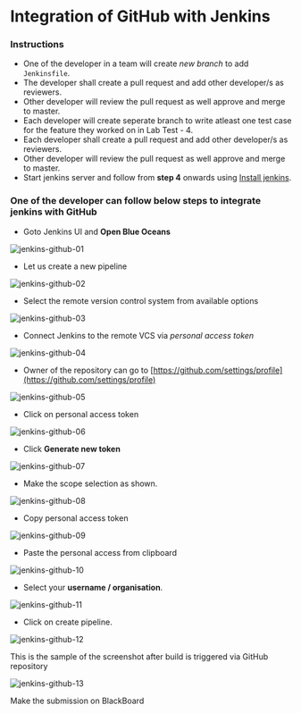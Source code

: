 # Integration of GitHub with Jenkins

### Instructions

* One of the developer in a team will create *new branch* to add `Jenkinsfile`. 
* The developer shall create a pull request and add other developer/s as reviewers. 
* Other developer will review the pull request as well approve and merge to master.
* Each developer will create seperate branch to write atleast one test case for the feature they worked on in Lab Test - 4.
* Each developer shall create a pull request and add other developer/s as reviewers. 
* Other developer will review the pull request as well approve and merge to master.
* Start jenkins server and follow from **step 4** onwards using [Install jenkins](../../overview-of-devops/lab/install-jenkins.md).

### One of the developer can follow below steps to integrate jenkins with GitHub

* Goto Jenkins UI and **Open Blue Oceans**

![jenkins-github-01](./jenkins-github-01.png)

* Let us create a new pipeline

![jenkins-github-02](./jenkins-github-02.png)

* Select the remote version control system from available options

![jenkins-github-03](./jenkins-github-03.png)

* Connect Jenkins to the remote VCS via *personal access token*

![jenkins-github-04](./jenkins-github-04.png)

* Owner of the repository can go to [https://github.com/settings/profile](https://github.com/settings/profile)

![jenkins-github-05](./jenkins-github-05.png)

* Click on personal access token

![jenkins-github-06](./jenkins-github-06.png)

* Click **Generate new token**

![jenkins-github-07](./jenkins-github-07.png)

* Make the scope selection as shown.

![jenkins-github-08](./jenkins-github-08.png)

* Copy personal access token 

![jenkins-github-09](./jenkins-github-09.png)

* Paste the personal access from clipboard

![jenkins-github-10](./jenkins-github-10.png)

* Select your **username / organisation**.

![jenkins-github-11](./jenkins-github-11.png)

* Click on create pipeline.

![jenkins-github-12](./jenkins-github-12.png)


This is the sample of the screenshot after build is triggered via GitHub repository

![jenkins-github-13](./jenkins-github-13.png)

Make the submission on BlackBoard